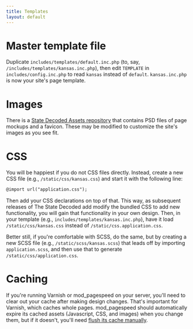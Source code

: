 ```yaml
---
title: Templates
layout: default
---
```


# Master template file
Duplicate `includes/templates/default.inc.php` (to, say, `/includes/templates/kansas.inc.php`), then edit `TEMPLATE` in `includes/config.inc.php` to read `kansas` instead of `default`. `kansas.inc.php` is now your site's page template.

# Images
There is a [State Decoded Assets repository](https://github.com/statedecoded/statedecoded-assets/) that contains PSD files of page mockups and a favicon. These may be modified to customize the site's images as you see fit.

# CSS
You will be happiest if you do not CSS files directly. Instead, create a new CSS file (e.g., `/static/css/kansas.css`) and start it with the following line:

```html
@import url("application.css");
```

Then add your CSS declarations on top of that. This way, as subsequent releases of The State Decoded add modify the bundled CSS to add new functionality, you will gain that functionality in your own design. Then, in your template (e.g., `includes/templates/kansas.inc.php`), have it load `/static/css/kansas.css` instead of `/static/css.application.css`.

Better still, if you're comfortable with SCSS, do the same, but by creating a new SCSS file (e.g., `/static/scss/kansas.scss`) that leads off by importing `application.scss`, and then use that to generate `/static/css/application.css`.

# Caching
If you're running Varnish or mod_pagespeed on your server, you'll need to clear out your cache after making design changes. That's important for Varnish, which caches whole pages. mod_pagespeed should automatically expire its cached assets (Javascript, CSS, and images) when you change them, but if it doesn't, you'll need [flush its cache manually](https://developers.google.com/speed/pagespeed/module/system#flush_cache).
